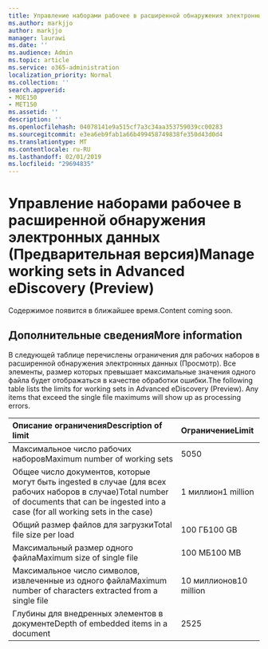```yaml
---
title: Управление наборами рабочее в расширенной обнаружения электронных данных (Предварительная версия)
ms.author: markjjo
author: markjjo
manager: laurawi
ms.date: ''
ms.audience: Admin
ms.topic: article
ms.service: o365-administration
localization_priority: Normal
ms.collection: ''
search.appverid:
- MOE150
- MET150
ms.assetid: ''
description: ''
ms.openlocfilehash: 04078141e9a515cf7a3c34aa353759039cc00283
ms.sourcegitcommit: e3ea6eb9fab1a66b499458749838fe350d43d0d4
ms.translationtype: MT
ms.contentlocale: ru-RU
ms.lasthandoff: 02/01/2019
ms.locfileid: "29694835"
---
```

# <a name="manage-working-sets-in-advanced-ediscovery-preview"></a><span data-ttu-id="4784a-102">Управление наборами рабочее в расширенной обнаружения электронных данных (Предварительная версия)</span><span class="sxs-lookup"><span data-stu-id="4784a-102">Manage working sets in Advanced eDiscovery (Preview)</span></span>  

<span data-ttu-id="4784a-103">Содержимое появится в ближайшее время.</span><span class="sxs-lookup"><span data-stu-id="4784a-103">Content coming soon.</span></span>

## <a name="more-information"></a><span data-ttu-id="4784a-104">Дополнительные сведения</span><span class="sxs-lookup"><span data-stu-id="4784a-104">More information</span></span>

<span data-ttu-id="4784a-p101">В следующей таблице перечислены ограничения для рабочих наборов в расширенной обнаружения электронных данных (Просмотр).  Все элементы, размер которых превышает максимальные значения одного файла будет отображаться в качестве обработки ошибки.</span><span class="sxs-lookup"><span data-stu-id="4784a-p101">The following table lists the limits for working sets in Advanced eDiscovery (Preview).  Any items that exceed the single file maximums will show up as processing errors.</span></span>
    
  |<span data-ttu-id="4784a-107">**Описание ограничения**</span><span class="sxs-lookup"><span data-stu-id="4784a-107">**Description of limit**</span></span>|<span data-ttu-id="4784a-108">**Ограничение**</span><span class="sxs-lookup"><span data-stu-id="4784a-108">**Limit**</span></span>|
  |:-----|:-----|
  |<span data-ttu-id="4784a-109">Максимальное число рабочих наборов</span><span class="sxs-lookup"><span data-stu-id="4784a-109">Maximum number of working sets</span></span>  <br/> |<span data-ttu-id="4784a-110">50</span><span class="sxs-lookup"><span data-stu-id="4784a-110">50</span></span>  <br/> |
  |<span data-ttu-id="4784a-111">Общее число документов, которые могут быть ingested в случае (для всех рабочих наборов в случае)</span><span class="sxs-lookup"><span data-stu-id="4784a-111">Total number of documents that can be ingested into a case (for all working sets in the case)</span></span>  <br/> |<span data-ttu-id="4784a-112">1 миллион</span><span class="sxs-lookup"><span data-stu-id="4784a-112">1 million</span></span>  <br/> |
  |<span data-ttu-id="4784a-113">Общий размер файлов для загрузки</span><span class="sxs-lookup"><span data-stu-id="4784a-113">Total file size per load</span></span>  <br/> |<span data-ttu-id="4784a-114">100 ГБ</span><span class="sxs-lookup"><span data-stu-id="4784a-114">100 GB</span></span>  <br/> |
  |<span data-ttu-id="4784a-115">Максимальный размер одного файла</span><span class="sxs-lookup"><span data-stu-id="4784a-115">Maximum size of single file</span></span>   <br/> |<span data-ttu-id="4784a-116">100 МБ</span><span class="sxs-lookup"><span data-stu-id="4784a-116">100 MB</span></span>  <br/> |
  |<span data-ttu-id="4784a-117">Максимальное число символов, извлеченные из одного файла</span><span class="sxs-lookup"><span data-stu-id="4784a-117">Maximum number of characters extracted from a single file</span></span>  <br/> |<span data-ttu-id="4784a-118">10 миллионов</span><span class="sxs-lookup"><span data-stu-id="4784a-118">10 million</span></span>  <br/> |
  |<span data-ttu-id="4784a-119">Глубины для внедренных элементов в документе</span><span class="sxs-lookup"><span data-stu-id="4784a-119">Depth of embedded items in a document</span></span>  <br/> |<span data-ttu-id="4784a-120">25</span><span class="sxs-lookup"><span data-stu-id="4784a-120">25</span></span>  <br/> |
  

